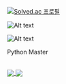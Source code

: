 [![Solved.ac 프로필](http://mazassumnida.wtf/api/v2/generate_badge?boj=devruby)](https://solved.ac/devruby)

![Alt text](https://img.shields.io/github/followers/dev-ruby?style=social)

![Alt text](https://img.shields.io/github/stars/dev-ruby?style=social)

Python Master

</br>

<a href="https://github.com/anuraghazra/github-readme-stats">
  <img align="center" src="https://github-readme-stats.vercel.app/api?username=dev-ruby&show_icons=true&theme=github_dark&hide_border=true" />
</a>
<a href="https://github.com/anuraghazra/github-readme-stats">
  <img align="center" src="https://github-readme-stats.vercel.app/api/top-langs/?username=dev-ruby&langs_count=8&layout=compact&theme=github_dark&hide_border=true" />
</a>

</br>
</br>
</br>


